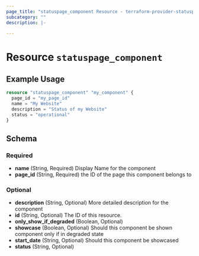 ```yaml
---
page_title: "statuspage_component Resource - terraform-provider-statuspage"
subcategory: ""
description: |-
  
---
```


# Resource `statuspage_component`



## Example Usage

```terraform
resource "statuspage_component" "my_component" {
  page_id = "my_page_id"
  name = "My Website"
  description = "Status of my Website"
  status = "operational"
}
```

## Schema

### Required

- **name** (String, Required) Display Name for the component
- **page_id** (String, Required) the ID of the page this component belongs to

### Optional

- **description** (String, Optional) More detailed description for the component
- **id** (String, Optional) The ID of this resource.
- **only_show_if_degraded** (Boolean, Optional)
- **showcase** (Boolean, Optional) Should this component be shown component only if in degraded state
- **start_date** (String, Optional) Should this component be showcased
- **status** (String, Optional)


